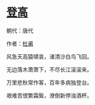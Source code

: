# [登高](http://so.gushiwen.org/view_11098.aspx)

朝代：唐代

作者：[杜甫](http://so.gushiwen.org/author_474.aspx)

风急天高猿啸哀，渚清沙白鸟飞回。

无边落木萧萧下，不尽长江滚滚来。

万里悲秋常作客，百年多病独登台。

艰难苦恨繁霜鬓，潦倒新停浊酒杯。

